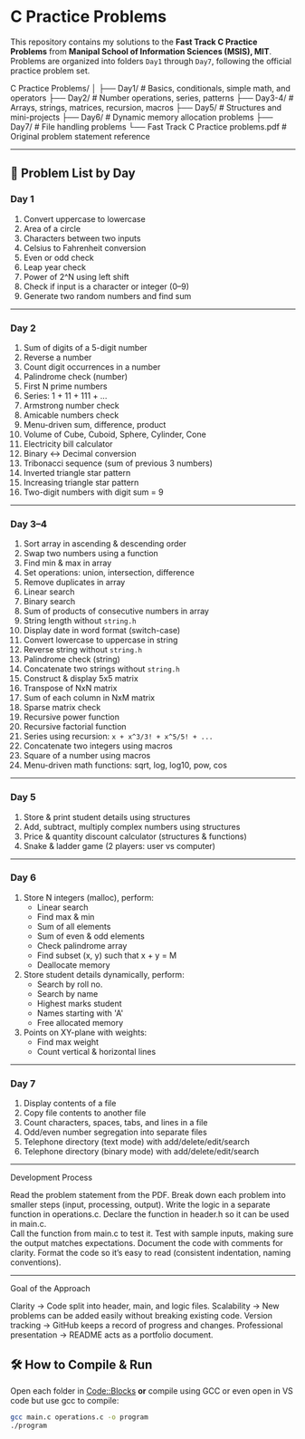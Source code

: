 # C Practice Problems

This repository contains my solutions to the **Fast Track C Practice Problems** from **Manipal School of Information Sciences (MSIS), MIT**.  
Problems are organized into folders `Day1` through `Day7`, following the official practice problem set.

C Practice Problems/
│
├── Day1/ # Basics, conditionals, simple math, and operators
├── Day2/ # Number operations, series, patterns
├── Day3-4/ # Arrays, strings, matrices, recursion, macros
├── Day5/ # Structures and mini-projects
├── Day6/ # Dynamic memory allocation problems
├── Day7/ # File handling problems
└── Fast Track C Practice problems.pdf # Original problem statement reference


---

## 📄 Problem List by Day

### **Day 1**
1. Convert uppercase to lowercase  
2. Area of a circle  
3. Characters between two inputs  
4. Celsius to Fahrenheit conversion  
5. Even or odd check  
6. Leap year check  
7. Power of 2^N using left shift  
8. Check if input is a character or integer (0–9)  
9. Generate two random numbers and find sum  

---

### **Day 2**
1. Sum of digits of a 5-digit number  
2. Reverse a number  
3. Count digit occurrences in a number  
4. Palindrome check (number)  
5. First N prime numbers  
6. Series: 1 + 11 + 111 + ...  
7. Armstrong number check  
8. Amicable numbers check  
9. Menu-driven sum, difference, product  
10. Volume of Cube, Cuboid, Sphere, Cylinder, Cone  
11. Electricity bill calculator  
12. Binary ↔ Decimal conversion  
13. Tribonacci sequence (sum of previous 3 numbers)  
14. Inverted triangle star pattern  
15. Increasing triangle star pattern  
16. Two-digit numbers with digit sum = 9  

---

### **Day 3–4**
1. Sort array in ascending & descending order  
2. Swap two numbers using a function  
3. Find min & max in array  
4. Set operations: union, intersection, difference  
5. Remove duplicates in array  
6. Linear search  
7. Binary search  
8. Sum of products of consecutive numbers in array  
9. String length without `string.h`  
10. Display date in word format (switch-case)  
11. Convert lowercase to uppercase in string  
12. Reverse string without `string.h`  
13. Palindrome check (string)  
14. Concatenate two strings without `string.h`  
15. Construct & display 5x5 matrix  
16. Transpose of NxN matrix  
17. Sum of each column in NxM matrix  
18. Sparse matrix check  
19. Recursive power function  
20. Recursive factorial function  
21. Series using recursion: `x + x^3/3! + x^5/5! + ...`  
22. Concatenate two integers using macros  
23. Square of a number using macros  
24. Menu-driven math functions: sqrt, log, log10, pow, cos  

---

### **Day 5**
1. Store & print student details using structures  
2. Add, subtract, multiply complex numbers using structures  
3. Price & quantity discount calculator (structures & functions)  
4. Snake & ladder game (2 players: user vs computer)  

---

### **Day 6**
1. Store N integers (malloc), perform:
   - Linear search  
   - Find max & min  
   - Sum of all elements  
   - Sum of even & odd elements  
   - Check palindrome array  
   - Find subset (x, y) such that x + y = M  
   - Deallocate memory  
2. Store student details dynamically, perform:
   - Search by roll no.  
   - Search by name  
   - Highest marks student  
   - Names starting with 'A'  
   - Free allocated memory  
3. Points on XY-plane with weights:
   - Find max weight  
   - Count vertical & horizontal lines  

---

### **Day 7**
1. Display contents of a file  
2. Copy file contents to another file  
3. Count characters, spaces, tabs, and lines in a file  
4. Odd/even number segregation into separate files  
5. Telephone directory (text mode) with add/delete/edit/search  
6. Telephone directory (binary mode) with add/delete/edit/search  

---
Development Process

Read the problem statement from the PDF.
Break down each problem into smaller steps (input, processing, output).
Write the logic in a separate function in operations.c.
Declare the function in header.h so it can be used in main.c.  
Call the function from main.c to test it.
Test with sample inputs, making sure the output matches expectations.
Document the code with comments for clarity.
Format the code so it’s easy to read (consistent indentation, naming conventions).

---

Goal of the Approach

Clarity → Code split into header, main, and logic files.
Scalability → New problems can be added easily without breaking existing code.
Version tracking → GitHub keeps a record of progress and changes.
Professional presentation → README acts as a portfolio document.

## 🛠 How to Compile & Run
Open each folder in [Code::Blocks](https://www.codeblocks.org/) **or** compile using GCC or even open in VS code but use gcc to compile:
```bash
gcc main.c operations.c -o program
./program


